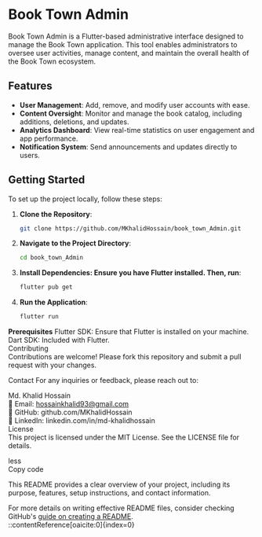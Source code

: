 # Book Town Admin   

Book Town Admin is a Flutter-based administrative interface designed to manage the Book Town application. This tool enables administrators to oversee user activities, manage content, and maintain the overall health of the Book Town ecosystem.   

## Features   

- **User Management**: Add, remove, and modify user accounts with ease.   
- **Content Oversight**: Monitor and manage the book catalog, including additions, deletions, and updates.   
- **Analytics Dashboard**: View real-time statistics on user engagement and app performance.   
- **Notification System**: Send announcements and updates directly to users.   

## Getting Started   

To set up the project locally, follow these steps:

1. **Clone the Repository**:   
   ```bash   
   git clone https://github.com/MKhalidHossain/book_town_Admin.git
2. **Navigate to the Project Directory**:   
   ```bash    
   cd book_town_Admin   
3. **Install Dependencies: Ensure you have Flutter installed. Then, run**:   
   ```bash   
   flutter pub get   
4. **Run the Application**:   
   ```bash   
   flutter run   
**Prerequisites** 
Flutter SDK: Ensure that Flutter is installed on your machine.   
Dart SDK: Included with Flutter.   
Contributing   
Contributions are welcome! Please fork this repository and submit a pull request with your changes.   
   
Contact
For any inquiries or feedback, please reach out to:

Md. Khalid Hossain   
📧 Email: hossainkhalid93@gmail.com  
🔗 GitHub: github.com/MKhalidHossain   
🔗 LinkedIn: linkedin.com/in/md-khalidhossain   
License   
This project is licensed under the MIT License. See the LICENSE file for details.   
   
less   
Copy code   

This README provides a clear overview of your project, including its purpose, features, setup instructions, and contact information.   
   
For more details on writing effective README files, consider checking GitHub's [guide on creating a README](https://docs.github.com/en/github/creating-cloning-and-archiving-repositories/creating-a-repository-on-github/about-readmes).   
::contentReference[oaicite:0]{index=0}   
